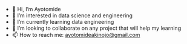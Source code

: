 - 👋 Hi, I’m Ayotomide
- 👀 I’m interested in data science and engineering
- 🌱 I’m currently learning data engineering
- 💞️ I’m looking to collaborate on any project that will help my learning
- 📫 How to reach me: ayotomideakinojo@gmail.com

<!---
tomideofficial/tomideofficial is a ✨ special ✨ repository because its `README.md` (this file) appears on your GitHub profile.
You can click the Preview link to take a look at your changes.
--->
